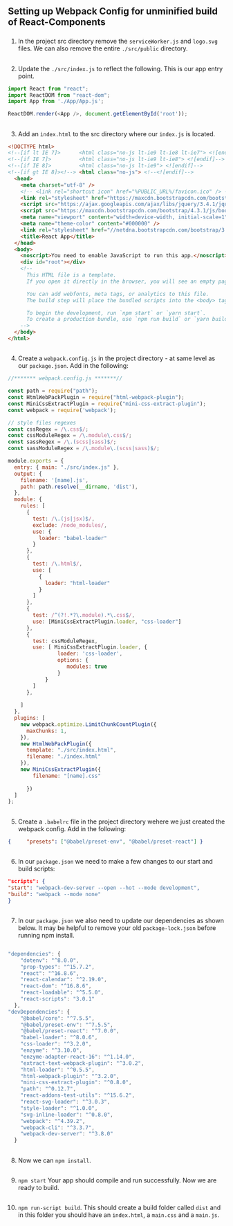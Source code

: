 ## Setting up Webpack Config for unminified build of React-Components
###

1. In the project src directory remove the `serviceWorker.js` and `logo.svg` files. We can also remove the entire `./src/public` directory.
###
##
###

2. Update the `./src/index.js` to reflect the following. This is our app entry point. 
```javascript
import React from "react";
import ReactDOM from "react-dom";
import App from './App/App.js';

ReactDOM.render(<App />, document.getElementById('root'));

```
###
##
###

3. Add an `index.html` to the src directory where our `index.js` is located.
```html
<!DOCTYPE html>
<!--[if lt IE 7]>      <html class="no-js lt-ie9 lt-ie8 lt-ie7"> <![endif]-->
<!--[if IE 7]>         <html class="no-js lt-ie9 lt-ie8"> <![endif]-->
<!--[if IE 8]>         <html class="no-js lt-ie9"> <![endif]-->
<!--[if gt IE 8]><!--> <html class="no-js"> <!--<![endif]-->
  <head>
    <meta charset="utf-8" />
    <!-- <link rel="shortcut icon" href="%PUBLIC_URL%/favicon.ico" /> -->
    <link rel="stylesheet" href="https://maxcdn.bootstrapcdn.com/bootstrap/4.3.1/css/bootstrap.min.css">
    <script src="https://ajax.googleapis.com/ajax/libs/jquery/3.4.1/jquery.min.js"></script>
    <script src="https://maxcdn.bootstrapcdn.com/bootstrap/4.3.1/js/bootstrap.min.js"></script>
    <meta name="viewport" content="width=device-width, initial-scale=1" />
    <meta name="theme-color" content="#000000" />
    <link rel="stylesheet" href="//netdna.bootstrapcdn.com/bootstrap/3.0.3/css/bootstrap.min.css">
    <title>React App</title>
  </head>
  <body>
    <noscript>You need to enable JavaScript to run this app.</noscript>
    <div id="root"></div>
    <!--
      This HTML file is a template.
      If you open it directly in the browser, you will see an empty page.

      You can add webfonts, meta tags, or analytics to this file.
      The build step will place the bundled scripts into the <body> tag.

      To begin the development, run `npm start` or `yarn start`.
      To create a production bundle, use `npm run build` or `yarn build`.
    -->
  </body>
</html>

```
###
##
###

4. Create a `webpack.config.js` in the project directory - at same level as our `package.json`. Add in the following:

```javascript
//******* webpack.config.js *******//

const path = require("path");
const HtmlWebPackPlugin = require("html-webpack-plugin");
const MiniCssExtractPlugin = require("mini-css-extract-plugin");
const webpack = require('webpack');

// style files regexes
const cssRegex = /\.css$/;
const cssModuleRegex = /\.module\.css$/;
const sassRegex = /\.(scss|sass)$/;
const sassModuleRegex = /\.module\.(scss|sass)$/;

module.exports = {
  entry: { main: "./src/index.js" },
  output: {
    filename: '[name].js',
    path: path.resolve(__dirname, 'dist'),
  },
  module: {
    rules: [
      {
        test: /\.(js|jsx)$/,
        exclude: /node_modules/,
        use: {
          loader: "babel-loader"
        }
      },
      {
        test: /\.html$/,
        use: [
          {
            loader: "html-loader"
          }
        ]
      },
      {
        test: /^(?!.*?\.module).*\.css$/,
        use: [MiniCssExtractPlugin.loader, "css-loader"]
      },   
      {
        test: cssModuleRegex,
        use: [ MiniCssExtractPlugin.loader, {
                loader: 'css-loader', 
                options: {
                   modules: true
                } 
            }
        ]
      },
 
    ]
  },
  plugins: [
    new webpack.optimize.LimitChunkCountPlugin({
      maxChunks: 1,
    }),
    new HtmlWebPackPlugin({
      template: "./src/index.html",
      filename: "./index.html"
    }),
    new MiniCssExtractPlugin({
        filename: "[name].css"
        
      })
  ]
};
```
###
##
###

5. Create a `.babelrc` file in the project directory wehere we just created the webpack config. Add in the following:

```json
{     "presets": ["@babel/preset-env", "@babel/preset-react"] }
```
###
##
###

6. In our `package.json` we need to make a few changes to our start and build scripts:

```json
"scripts": {
"start": "webpack-dev-server --open --hot --mode development",
"build": "webpack --mode none"
}
```
###
##
###

7. In our `package.json` we also need to update our dependencies as shown below. It may be helpful to remove your old `package-lock.json` before running npm install. 

```javascript

"dependencies": {
    "dotenv": "^8.0.0",
    "prop-types": "^15.7.2",
    "react": "^16.8.6",
    "react-calendar": "^2.19.0",
    "react-dom": "^16.8.6",
    "react-loadable": "^5.5.0",
    "react-scripts": "3.0.1"
  },
"devDependencies": {
    "@babel/core": "^7.5.5",
    "@babel/preset-env": "^7.5.5",
    "@babel/preset-react": "^7.0.0",
    "babel-loader": "^8.0.6",
    "css-loader": "^3.2.0",
    "enzyme": "^3.10.0",
    "enzyme-adapter-react-16": "^1.14.0",
    "extract-text-webpack-plugin": "^3.0.2",
    "html-loader": "^0.5.5",
    "html-webpack-plugin": "^3.2.0",
    "mini-css-extract-plugin": "^0.8.0",
    "path": "^0.12.7",
    "react-addons-test-utils": "^15.6.2",
    "react-svg-loader": "^3.0.3",
    "style-loader": "^1.0.0",
    "svg-inline-loader": "^0.8.0",
    "webpack": "^4.39.2",
    "webpack-cli": "^3.3.7",
    "webpack-dev-server": "^3.8.0"
  }

```
###
##
###

8. Now we can `npm install`.
###
##
###

9. `npm start` Your app should compile and run successfully. Now we are ready to build.
###
##
###

10. `npm run-script build`. This should create a build folder called `dist` and in this folder you should have an `index.html`, a `main.css` and a `main.js`. 

